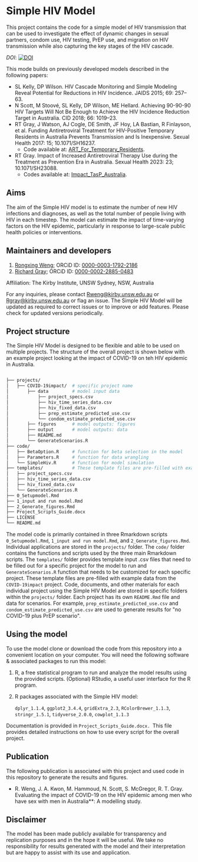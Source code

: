# Simple HIV Model

This project contains the code for a simple model of HIV transmission that can be used to investigate the effect of dynamic changes in sexual partners, condom use, HIV testing, PrEP use, and migration on HIV transmission while also capturing the key stages of the HIV cascade.

*DOI*: [![DOI](https://zenodo.org/badge/DOI/10.5281/zenodo.14213773.svg)](https://doi.org/10.5281/zenodo.14213773)

This mode builds on previously developed models described in the following papers:

- SL Kelly, DP Wilson. HIV Cascade Monitoring and Simple Modeling Reveal Potential for Reductions in HIV Incidence. JAIDS 2015; 69: 257–63.
- N Scott, M Stoové, SL Kelly, DP Wilson, ME Hellard. Achieving 90-90-90 HIV Targets Will Not Be Enough to Achieve the HIV Incidence Reduction Target in Australia. CID 2018; 66: 1019–23.
- RT Gray, J Watson, AJ Cogle, DE Smith, JF Hoy, LA Bastian, R Finlayson, et al. Funding Antiretroviral Treatment for HIV-Positive Temporary Residents in Australia Prevents Transmission and Is Inexpensive. Sexual Health 2017: 15; 10.1071/SH16237.
  - Code available at: [ART_For_Temporary_Residents](https://github.com/leftygray/ART_For_Temporary_Residents).
- RT Gray. Impact of Increased Antiretroviral Therapy Use during the Treatment as Prevention Era in Australia. Sexual Health 2023: 23; 10.1071/SH23088.
  - Codes available at: [Impact_TasP_Australia](https://github.com/The-Kirby-Institute/Impact_TasP_Australia).

## Aims

The aim of the Simple HIV model is to estimate the number of new HIV infections and diagnoses, as well as the total number of people living with HIV in each timestep. The model can estimate the impact of time-varying factors on the HIV epidemic, particularly in response to large-scale public health policies or interventions.

## Maintainers and developers

1. [Rongxing Weng](https://github.com/RongxingW); ORCiD ID: [0000-0003-1792-2186](https://orcid.org/0000-0003-1792-2186)
2. [Richard Gray](https://github.com/leftygray); ORCiD ID: [0000-0002-2885-0483](https://orcid.org/0000-0002-2885-0483)

Affiliation: The Kirby Institute, UNSW Sydney, NSW, Australia

For any inquiries, please contact Rweng@kirby.unsw.edu.au or Rgray@kirby.unsw.edu.au or flag an issue. The Simple HIV Model will be updated as required to correct issues or to improve or add features. Please check for updated versions periodically.

## Project structure

The Simple HIV Model is designed to be flexible and able to be used on multiple projects. The structure of the overall project is shown below with an example project looking at the impact of COVID-19 on teh HIV epidemic in Australia.

```bash

├── projects/          
│   ├── COVID-19impact/  # specific project name     
│       ├── data         # model input data
│           ├── project_specs.csv
│           ├── hiv_time_series_data.csv
│           ├── hiv_fixed_data.csv
│           ├── prep_estimate_predicted_use.csv
│           └── condom_estimate_predicted_use.csv
│       ├── figures      # model outputs: figures
│       ├── output       # model outputs: data   
│       ├── README.md
│       └── GenerateScenarios.R 
├── code/
│   ├── BetaOption.R     # function for beta selection in the model
│   ├── Parameters.R     # function for data wrangling 
│   └── SimpleHiv.R      # function for model simulation
├── templates/           # These template files are pre-filled with example data from the `COVID-19impact` project.
│   ├── project_specs.csv
│   ├── hiv_time_series_data.csv
│   ├── hiv_fixed_data.csv
│   └── GenerateScenarios.R 
├── 0_Setupmodel.Rmd
├── 1_input and run model.Rmd
├── 2_Generate_figures.Rmd
├── Project_Scripts_Guide.docx
├── LICENSE
└── README.md

```

The model code is primarily contained in three Rmarkdown scripts `0_Setupmodel.Rmd`, `1_input and run model.Rmd`, and `2_Generate_figures.Rmd`.
Individual applications are stored in the `projects/` folder. The `code/` folder contains the functions and scripts used by the three main Rmarkdown scripts.
The `templates/` folder provides template input .csv files that need to be filled out for a specific project for the model to run and `GenerateScenarios.R` function that needs to be customized for each specific project. These template files are pre-filled with example data from the `COVID-19impact` project.
Code, documents, and other materials for each individual project using the Simple HIV Model are stored in specific folders within the `projects/` folder.
Each project has its own `README.Rmd` file and data for scenarios. For example, `prep_estimate_predicted_use.csv` and `condom_estimate_predicted_use.csv` are used to generate results for "no COVID-19 plus PrEP scenario".

## Using the model

To use the model clone or download the code from this repository into a convenient location on your computer. You will need the following software & associated packages to run this model:

1. R, a free statistical program to run and analyze the model results using the provided scripts. (Optional) RStudio, a useful user interface for the R program.
2. R packages associated with the Simple HIV model:

   `dplyr_1.1.4`, `ggplot2_3.4.4`, `gridExtra_2.3`, `RColorBrewer_1.1.3`, `stringr_1.5.1`, `tidyverse_2.0.0`, `cowplot_1.1.3`

Documentation is provided in `Project_Scripts_Guide.docx. `This file provides detailed instructions on how to use every script for the overall project.

## Publication

The following publication is associated with this project and used code in this repository to generate the results and figures.

* R. Weng, J. A. Kwon, M. Hammoud, N. Scott, S. McGregor, R. T. Gray. Evaluating the impact of COVID-19 on the HIV epidemic among men who have sex with men in Australia**: A modelling study.

## Disclaimer

The model has been made publicly available for transparency and replication purposes and in the hope it will be useful. We take no responsibility for results generated with the model and their interpretation but are happy to assist with its use and application.
